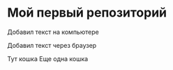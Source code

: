 # Мой первый репозиторий

Добавил текст на компьютере

Добавил текст через браузер

Тут кошка
Еще одна кошка
